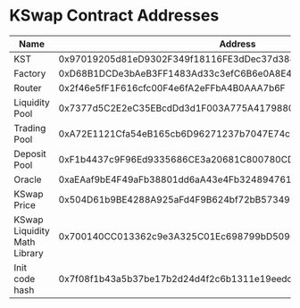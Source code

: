# KSwap Contract Addresses

| Name                         | Address                                    |
| ---------------------------- | ------------------------------------------ |
| KST                          | 0x97019205d81eD9302F349f18116FE3dDec37d384 |
| Factory                      | 0xD68B1DCDe3bAeB3FF1483Ad33c3efC6B6e0A8E4C |
| Router                       | 0x2f46e5fF1F616cfc00F4e6fA2eFFbA4B0AAA7b6F |
| Liquidity Pool               | 0x7377d5C2E2eC35EBcdDd3d1F003A775A4179880C |
| Trading Pool                 | 0xA72E1121Cfa54eB165cb6D96271237b7047E74c3 |
| Deposit Pool                 | 0xF1b4437c9F96Ed9335686CE3a20681C800780CD2 |
| Oracle                       | 0xaEAaf9bE4F49aFb38801dd6aA43e4Fb324894761 |
| KSwap Price                  | 0x504D61b9BE4288A925aFd4F9B624bf72bB57349F |
| KSwap Liquidity Math Library | 0x700140CC013362c9e3A325C01Ec698799bD50967 |
| Init code hash | 0x7f08f1b43a5b37be17b2d24d4f2c6b1311e19eedc53cc4528f0e72cdfb5d8d37 | 
